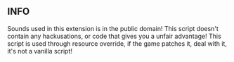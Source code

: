 ## INFO

Sounds used in this extension is in the public domain!
This script doesn't contain any hackusations, or code that gives you a unfair advantage!
This script is used through resource override, if the game patches it, deal with it, it's not a vanilla script!
